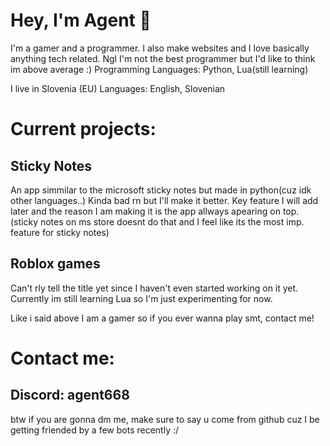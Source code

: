 # Hey, I'm Agent 👋

I'm a gamer and a programmer.
I also make websites and I love basically anything tech related.
Ngl I'm not the best programmer but I'd like to think im above average :)
Programming Languages: Python, Lua(still learning)

I live in Slovenia (EU)
Languages: English, Slovenian


# Current projects:
## Sticky Notes
An app simmilar to the microsoft sticky notes but made in python(cuz idk other languages..)
Kinda bad rn but I'll make it better.
Key feature I will add later and the reason I am making it is the app allways apearing on top.
(sticky notes on ms store doesnt do that and I feel like its the most imp. feature for sticky notes)
## Roblox games
Can't rly tell the title yet since I haven't even started working on it yet.
Currently im still learning Lua so I'm just experimenting for now.


Like i said above I am a gamer so if you ever wanna play smt, contact me!


# Contact me:
## Discord: agent668
btw if you are gonna dm me, make sure to say u come from github cuz I be getting friended by a few bots recently :/
